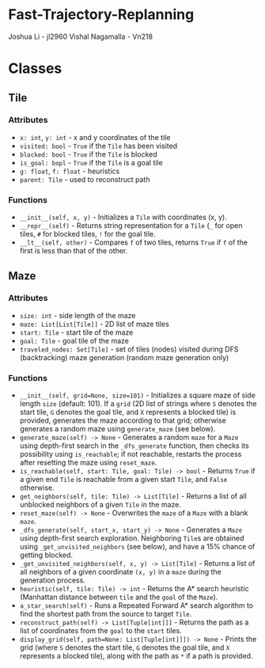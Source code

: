 # Fast-Trajectory-Replanning
Joshua Li - jl2960
Vishal Nagamalla - Vn218

# Classes
## Tile
### Attributes
- `x: int`, `y: int` - x and y coordinates of the tile
- `visited: bool` - `True` if the `Tile` has been visited
- `blocked: bool` - `True` if the `Tile` is blocked
- `is_goal: bopl` - `True` if the `Tile` is a goal tile
- `g: float`, `f: float` - heuristics
- `parent: Tile` - used to reconstruct path

### Functions
- `__init__(self, x, y)` - Initializes a `Tile` with coordinates (x, y).
- `__repr__(self)` - Returns string representation for a `Tile` (`_` for open tiles, `#` for blocked tiles, `!` for the goal tile.
- `__lt__(self, other)` - Compares `f` of two tiles, returns `True` if `f` of the first is less than that of the other.

## Maze
### Attributes
- `size: int` - side length of the maze
- `maze: List[List[Tile]]` - 2D list of maze tiles
- `start: Tile` - start tile of the maze
- `goal: Tile` - goal tile of the maze
- `traveled_nodes: Set[Tile]` - set of tiles (nodes) visited during DFS (backtracking) maze generation (random maze generation only)

### Functions
- `__init__(self, grid=None, size=101)` - Initializes a square maze of side length `size` (default: 101). If a `grid` (2D list of strings where `S` denotes the start tile, `G` denotes the goal tile, and `X` represents a blocked tile) is provided, generates the maze according to that grid; otherwise generates a random maze using `generate_maze` (see below).
- `generate_maze(self) -> None` - Generates a random `maze` for a `Maze` using depth-first search in the `_dfs_generate` function, then checks its possibility using `is_reachable`; if not reachable, restarts the process after resetting the maze using `reset_maze`.
- `is_reachable(self, start: Tile, goal: Tile) -> bool` - Returns `True` if a given end `Tile` is reachable from a given start `Tile`, and `False` otherwise.
- `get_neighbors(self, tile: Tile) -> List[Tile]` - Returns a list of all unblocked neighbors of a given `Tile` in the maze.
- `reset_maze(self) -> None` - Overwrites the `maze` of a `Maze` with a blank `maze`.
- `_dfs_generate(self, start_x, start_y) -> None` - Generates a `Maze` using depth-first search exploration. Neighboring `Tile`s are obtained using `_get_unvisited_neighbors` (see below), and have a 15% chance of getting blocked.
- `_get_unvisited_neighbors(self, x, y) -> List[Tile]` - Returns a list of all neighbors of a given coordinate `(x, y)` in a `maze` during the generation process.
- `heuristic(self, tile: Tile) -> int` - Returns the A* search heuristic (Manhattan distance between `tile` and the `goal` of the `Maze`).
- `a_star_search(self)` - Runs a Repeated Forward A* search algorithm to find the shortest path from the source to target `Tile`.
- `reconstruct_path(self) -> List[Tuple[int]]]` - Returns the path as a list of coordinates from the `goal` to the `start` tiles.
- `display_grid(self, path=None: List[Tuple[int]]]) -> None` - Prints the grid (where `S` denotes the start tile, `G` denotes the goal tile, and `X` represents a blocked tile), along with the path as `*` if a path is provided.
